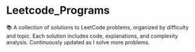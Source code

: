 # Leetcode_Programs
📚 A collection of solutions to LeetCode problems, organized by difficulty and topic. Each solution includes code, explanations, and complexity analysis. Continuously updated as I solve more problems.
